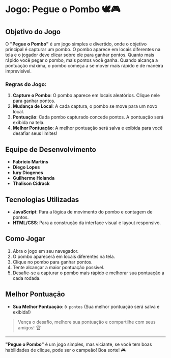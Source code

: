 # Jogo: Pegue o Pombo 🕊️🎮

## Objetivo do Jogo

O **"Pegue o Pombo"** é um jogo simples e divertido, onde o objetivo principal é capturar um pombo. O pombo aparece em locais diferentes na tela e o jogador deve clicar sobre ele para ganhar pontos. Quanto mais rápido você pegar o pombo, mais pontos você ganha. Quando alcança a pontuação máxima, o pombo começa a se mover mais rápido e de maneira imprevisível.

### Regras do Jogo:
1. **Capture o Pombo**: O pombo aparece em locais aleatórios. Clique nele para ganhar pontos.
2. **Mudança de Local**: A cada captura, o pombo se move para um novo local.
3. **Pontuação**: Cada pombo capturado concede pontos. A pontuação será exibida na tela.
4. **Melhor Pontuação**: A melhor pontuação será salva e exibida para você desafiar seus limites!


## Equipe de Desenvolvimento

- **Fabrício Martins**
- **Diego Lopes**
- **Iury Diogenes**
- **Guilherme Holanda**
- **Thalison Cidrack**

## Tecnologias Utilizadas

- **JavaScript**: Para a lógica de movimento do pombo e contagem de pontos.
- **HTML/CSS**: Para a construção da interface visual e layout responsivo.

## Como Jogar

1. Abra o jogo em seu navegador.
2. O pombo aparecerá em locais diferentes na tela.
3. Clique no pombo para ganhar pontos.
4. Tente alcançar a maior pontuação possível.
5. Desafie-se a capturar o pombo mais rápido e melhorar sua pontuação a cada rodada.

## Melhor Pontuação

- **Sua Melhor Pontuação**: `0 pontos` (Sua melhor pontuação será salva e exibida!)

> Vença o desafio, melhore sua pontuação e compartilhe com seus amigos! 🏆

---

**"Pegue o Pombo"** é um jogo simples, mas viciante, se você tem boas habilidades de clique, pode ser o campeão! Boa sorte! 🎮
